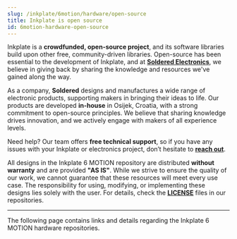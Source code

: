 ```yaml
---
slug: /inkplate/6motion/hardware/open-source
title: Inkplate is open source
id: 6motion-hardware-open-source
---
```


Inkplate is a **crowdfunded, open-source project**, and its software libraries build upon other free, community-driven libraries. Open-source has been essential to the development of Inkplate, and at [**Soldered Electronics**](https://soldered.com/about-us/), we believe in giving back by sharing the knowledge and resources we've gained along the way.  

<CenteredImage src="/img/inkplate_6_motion/open_source_hardware.png" alt="Open source logo" />

As a company, **Soldered** designs and manufactures a wide range of electronic products, supporting makers in bringing their ideas to life. Our products are developed **in-house** in Osijek, Croatia, with a strong commitment to open-source principles. We believe that sharing knowledge drives innovation, and we actively engage with makers of all experience levels.  

<InfoBox>Need help? Our team offers **free technical support**, so if you have any issues with your Inkplate or electronics project, don’t hesitate to [**reach out**](https://soldered.com/contact/).</InfoBox>  


All designs in the Inkplate 6 MOTION repository are distributed **without warranty** and are provided **"AS IS"**. While we strive to ensure the quality of our work, we cannot guarantee that these resources will meet every use case. The responsibility for using, modifying, or implementing these designs lies solely with the user. For details, check the [**LICENSE**](https://github.com/SolderedElectronics/Soldered-Inkplate-6-MOTION-hardware-design/blob/main/LICENSE.md) files in our repositories.

---

The following page contains links and details regarding the Inkplate 6 MOTION hardware repositories.